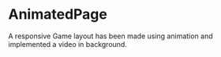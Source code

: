 # AnimatedPage
A responsive Game layout has been made using animation and implemented a video in background.
